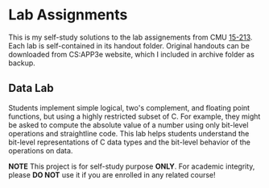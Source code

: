 # Lab Assignments

This is my self-study solutions to the lab assignements from CMU [15-213](http://www.cs.cmu.edu/~213/).
Each lab is self-contained in its handout folder. Original handouts can be downloaded from CS:APP3e website, which I included in archive folder as backup.

## Data Lab

Students implement simple logical, two's complement, and floating point functions, but using a highly restricted subset of C.
For example, they might be asked to compute the absolute value of a number using only bit-level operations and straightline code.
This lab helps students understand the bit-level representations of C data types and the bit-level behavior of the operations on data.

**NOTE** This project is for self-study purpose **ONLY**. For academic integrity, please **DO NOT** use it if you are enrolled in any related course!
